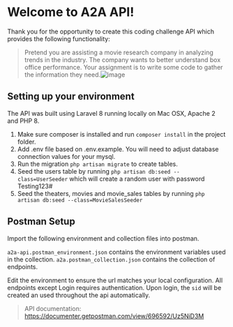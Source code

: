 # Welcome to A2A API!

Thank you for the opportunity to create this coding challenge API which provides the following functionality:

> Pretend you are assisting a movie research company in analyzing trends in the industry. The company wants to better understand box office performance. Your assignment is to write some code to gather the information they need.![image](https://github.com/user-attachments/assets/701eacc4-a269-41ec-abfd-4009667735fe)


## Setting up your environment

The API was built using Laravel 8 running locally on Mac OSX, Apache 2 and PHP 8.

1. Make sure composer is installed and run `composer install` in the project folder.
2. Add .env file based on .env.example.  You will need to adjust database connection values for your mysql.
3. Run the migration `php artisan migrate` to create tables.
4. Seed the users table by running `php artisan db:seed --class=UserSeeder` which will create a random user with password Testing123#
5. Seed the theaters, movies and movie_sales tables by running `php artisan db:seed --class=MovieSalesSeeder` 

## Postman Setup

Import the following environment and collection files into postman.

`a2a-api.postman_environment.json` contains the environment variables used in the collection.
`a2a.postman_collection.json` contains the collection of endpoints.

Edit the environment to ensure the url matches your local configuration. All endpoints except Login requires authentication.  Upon login, the `sid` will be created an used throughout the api automatically.

> API documentation: https://documenter.getpostman.com/view/696592/Uz5NiD3M

